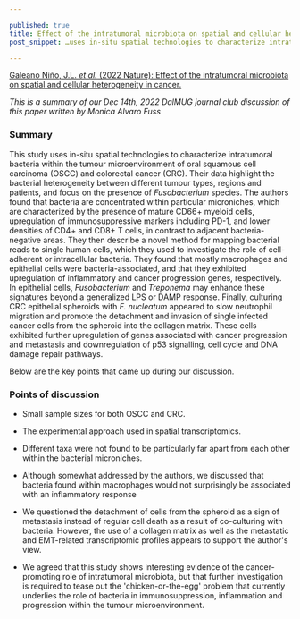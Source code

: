 ```yaml
--- 

published: true
title: Effect of the intratumoral microbiota on spatial and cellular heterogeneity in cancer
post_snippet: …uses in-situ spatial technologies to characterize intratumoral bacteria the tumour microenvironment… …upregulation of inflammatory and cancer progression genes… …promote the detachment and invasion of single infected cancer cells…

--- 
```



[Galeano Niño, J.L. *et al.* (2022 Nature): Effect of the intratumoral microbiota on spatial and cellular heterogeneity in cancer.](https://www.nature.com/articles/s41586-022-05435-0#citeas) 

_This is a summary of our Dec 14th, 2022 DalMUG journal club discussion of this paper written by Monica Alvaro Fuss_ 

### Summary

This study uses in-situ spatial technologies to characterize intratumoral bacteria within the tumour microenvironment of oral squamous cell carcinoma (OSCC) and colorectal cancer (CRC). Their data highlight the bacterial heterogeneity between different tumour types, regions and patients, and focus on the presence of *Fusobacterium* species. The authors found that bacteria are concentrated within particular microniches, which are characterized by the presence of mature CD66+ myeloid cells, upregulation of immunosuppressive markers including PD-1, and lower densities of CD4+ and CD8+ T cells, in contrast to adjacent bacteria-negative areas. They then describe a novel method for mapping bacterial reads to single human cells, which they used to investigate the role of cell-adherent or intracellular bacteria. They found that mostly macrophages and epithelial cells were bacteria-associated, and that they exhibited upregulation of inflammatory and cancer progression genes, respectively. In epithelial cells, *Fusobacterium* and *Treponema* may enhance these signatures beyond a generalized LPS or DAMP response. Finally, culturing CRC epithelial spheroids with *F. nucleatum* appeared to slow neutrophil migration and promote the detachment and invasion of single infected cancer cells from the spheroid into the collagen matrix. These cells exhibited further upregulation of genes associated with cancer progression and metastasis and downregulation of p53 signalling, cell cycle and DNA damage repair pathways. 

Below are the key points that came up during our discussion.

### Points of discussion

- Small sample sizes for both OSCC and CRC.

- The experimental approach used in spatial transcriptomics.

- Different taxa were not found to be particularly far apart from each other within the bacterial microniches.

- Although somewhat addressed by the authors, we discussed that bacteria found within macrophages would not surprisingly be associated with an inflammatory response

- We questioned the detachment of cells from the spheroid as a sign of metastasis instead of regular cell death as a result of co-culturing with bacteria. However, the use of a collagen matrix as well as the metastatic and EMT-related transcriptomic profiles appears to support the author's view.

- We agreed that this study shows interesting evidence of the cancer-promoting role of intratumoral microbiota, but that further investigation is required to tease out the 'chicken-or-the-egg' problem that currently underlies the role of bacteria in immunosuppression, inflammation and progression within the tumour microenvironment.
